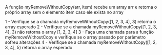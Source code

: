 A função myRemoveWithoutCopy(arr, item) recebe um array arr e retorna o próprio array sem o elemento item caso ele exista no array

1 - Verifique se a chamada myRemoveWithoutCopy([1, 2, 3, 4], 3) retorna o array esperado
2 - Verifique se a chamada myRemoveWithoutCopy([1, 2, 3, 4], 3) não retorna o array [1, 2, 3, 4]
3 - Faça uma chamada para a função myRemoveWithoutCopy e verifique se o array passado por parâmetro sofreu alterações
4 - Verifique se a chamada myRemoveWithoutCopy([1, 2, 3, 4], 5) retorna o array esperado
